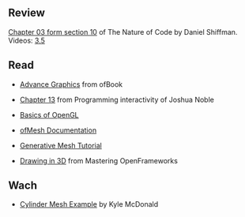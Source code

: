 
## Review 

[Chapter 03 form section 10](natureofcode.com/book/chapter-3-oscillation/#chapter03_section10) of The Nature of Code by Daniel Shiffman. Videos: [3.5](https://vimeo.com/channels/natureofcode/59707299)

## Read
* [Advance Graphics](https://github.com/openframeworks/ofBook/blob/master/chapters/advanced_graphics/chapter.md) from ofBook 

* [Chapter 13](http://phylab.fudan.edu.cn/lib/exe/fetch.php?media=yuandi:arduino:programming_interactivity.pdf) from Programming interactivity of Joshua Noble

* [Basics of OpenGL](http://openframeworks.cc/tutorials/graphics/opengl.html)

* [ofMesh Documentation](http://www.openframeworks.cc/documentation/3d/ofMesh.html)

* [Generative Mesh Tutorial](http://openframeworks.cc/tutorials/graphics/generativemesh.html)

* [Drawing in 3D](http://www.academia.edu/4978694/Mastering_openFrameworks_-_Chapter_7_Drawing_in_3D) from Mastering OpenFrameworks

## Wach
* [Cylinder Mesh Example](https://vimeo.com/41297608) by Kyle McDonald
